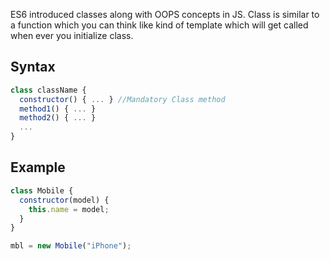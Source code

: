 ES6 introduced classes along with OOPS concepts in JS. Class is similar to a function which you can think like kind of template which will get called when ever you initialize class.

## Syntax
```javascript
class className {
  constructor() { ... } //Mandatory Class method
  method1() { ... }
  method2() { ... }
  ...
}
```

## Example
```javascript
class Mobile {
  constructor(model) {
    this.name = model;
  }
}

mbl = new Mobile("iPhone");
```
